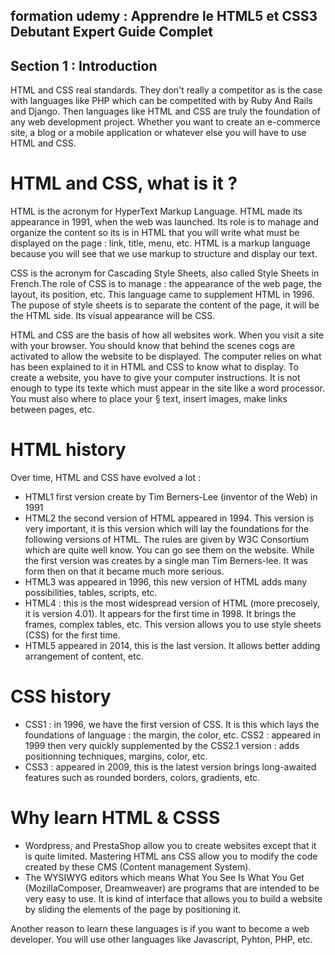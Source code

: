 ## formation udemy : Apprendre le HTML5 et CSS3 Debutant Expert Guide Complet 

## Section 1 : Introduction
HTML and CSS real standards. They don't really a competitor as is the case with languages like PHP which can be competited with by Ruby And Rails and Django.
Then languages like HTML and CSS are truly the foundation of any web development project.
Whether you want to create an e-commerce site, a blog or a mobile application or whatever else you will have to use HTML and CSS.

# HTML and CSS, what is it ?
HTML is the acronym for HyperText Markup Language. HTML made its appearance in 1991, when the web was launched. Its role is to manage and organize the content so its is in HTML that you will write what must be displayed on the page : link, title, menu, etc.
HTML is a markup language because you will see that we use markup to structure and display our text.

CSS is the acronym for Cascading Style Sheets, also called Style Sheets in French.The role of CSS is to manage : the appearance of the web page, the layout, its position, etc. This language came to supplement HTML in 1996. The pupose of style sheets is to separate the content of the page, it will be the HTML side. Its visual appearance will be CSS.

HTML and CSS are the basis of how all websites work. When you visit a site with your browser. You should know that behind the scenes cogs are activated to allow the website to be displayed. The computer relies on what has been explained to it in HTML and CSS to know what to display. To create a website, you have to give your computer instructions. It is not enough to type its texte which must appear in the site like a word processor. You must also where to place your §   text, insert images, make links between pages, etc.

# HTML history
Over time, HTML and CSS have evolved a lot :
- HTML1 first version create by Tim Berners-Lee (inventor of the Web) in 1991
- HTML2 the second version of HTML appeared in 1994. This version is very important, it is this version which will lay the foundations for the following versions of HTML. The rules are given by W3C Consortium which are quite well know. You can go see them on the website. While the first version was creates by a single man Tim Berners-lee. It was form then on that it became much more serious.
- HTML3 was appeared in 1996, this new version of HTML adds many possibilities, tables, scripts, etc.
- HTML4 : this is the most widespread version of HTML (more precosely, it is version 4.01). It appears for the first time in 1998. It brings the frames, complex tables, etc. This version allows you to use style sheets (CSS) for the first time.
- HTML5 appeared in 2014, this is the last version. It allows better adding arrangement of content, etc.

# CSS history
- CSS1 : in 1996, we have the first version of CSS. It is this which lays the foundations of language : the margin, the color, etc.
CSS2 : appeared in 1999 then very quickly supplemented by the CSS2.1 version : adds positionning techniques, margins, color, etc.
- CSS3 : appeared in 2009, this is the latest version brings long-awaited features such as rounded borders, colors, gradients, etc.

# Why learn HTML & CSSS
- Wordpress, and PrestaShop allow you to create websites except that it is quite limited. Mastering HTML ans CSS allow you to modify the code created by these CMS (Content management System).
- The WYSIWYG editors which means What You See Is What You Get (MozillaComposer, Dreamweaver) are programs that are intended to be very easy to use. It is kind of interface that allows you to build a website by sliding the elements of the page by positioning it.

Another reason to learn these languages is if you want to become a web developer. You will use other languages like Javascript, Pyhton, PHP, etc.